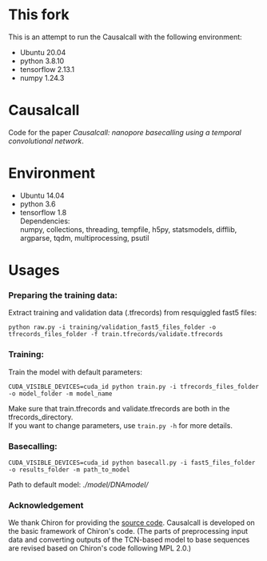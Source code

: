 # This fork
This is an attempt to run the Causalcall with the following environment:
- Ubuntu 20.04 
- python 3.8.10
- tensorflow 2.13.1
- numpy 1.24.3

# Causalcall
Code for the paper *Causalcall: nanopore basecalling using a temporal convolutional network*.

# Environment
- Ubuntu 14.04 
- python 3.6 
- tensorflow 1.8 </br>
Dependencies: </br>
numpy, collections, threading, tempfile, h5py, statsmodels, difflib, argparse, tqdm, multiprocessing, psutil

# Usages
### Preparing the training data:
Extract training and validation data (.tfrecords) from resquiggled fast5 files:
```
python raw.py -i training/validation_fast5_files_folder -o tfrecords_files_folder -f train.tfrecords/validate.tfrecords
```
### Training:
Train the model with default parameters:
```
CUDA_VISIBLE_DEVICES=cuda_id python train.py -i tfrecords_files_folder -o model_folder -m model_name
```
Make sure that train.tfrecords and validate.tfrecords are both in the tfrecords_directory.</br>
If you want to change parameters, use `train.py -h` for more details.

### Basecalling:
```
CUDA_VISIBLE_DEVICES=cuda_id python basecall.py -i fast5_files_folder -o results_folder -m path_to_model
```
Path to default model:   *./model/DNAmodel/* </br>

### Acknowledgement
We thank Chiron for providing the [source code](https://github.com/haotianteng/Chiron). Causalcall is developed on the basic framework of Chiron's code.
(The parts of preprocessing input data and converting outputs of the TCN-based model to base sequences are revised based on Chiron's code following MPL 2.0.)
